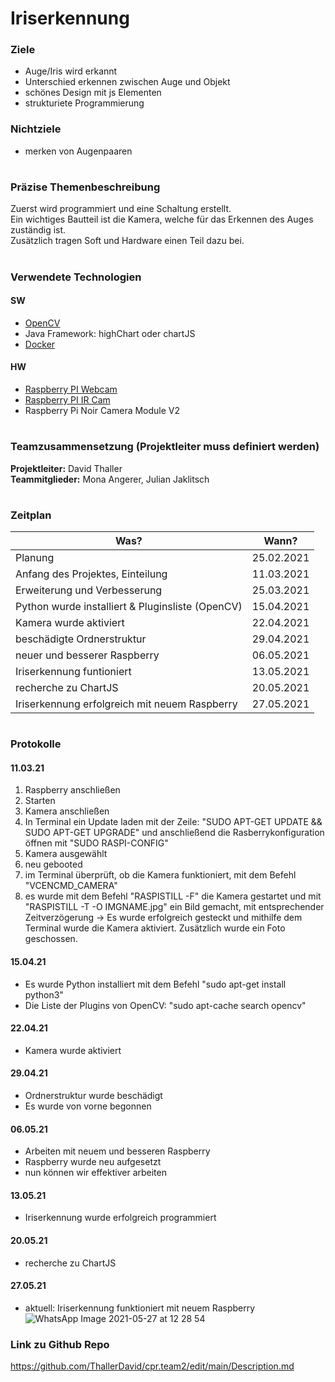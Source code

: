 # Iriserkennung

### Ziele
- Auge/Iris wird erkannt
- Unterschied erkennen zwischen Auge und Objekt
- schönes Design mit js Elementen 
- strukturiete Programmierung 

### Nichtziele
- merken von Augenpaaren


# 
### Präzise Themenbeschreibung 
Zuerst wird programmiert und eine Schaltung erstellt.<br>
Ein wichtiges Bautteil ist die Kamera, welche für das Erkennen des Auges zuständig ist. <br>
Zusätzlich tragen Soft und Hardware einen Teil dazu bei. 

#

### Verwendete Technologien

#### SW
- [OpenCV](https://opencv.org/)
- Java Framework: highChart oder chartJS
- [Docker](www.docker.com)
 
#### HW
- [Raspberry PI Webcam](https://at.rs-online.com/web/p/raspberry-pi-kameras/9132664/)
- [Raspberry PI IR Cam](https://at.rs-online.com/web/p/raspberry-pi-kameras/9132673/)
- Raspberry Pi Noir Camera Module V2

#

### Teamzusammensetzung (Projektleiter muss definiert werden)
**Projektleiter:** David Thaller <br>
**Teammitglieder:** Mona Angerer, Julian Jaklitsch

#

### Zeitplan 
| Was?                                                     | Wann?         |
| -------------                                            |-------------  | 
| Planung                                                  | 25.02.2021    |
| Anfang des Projektes, Einteilung                         | 11.03.2021    |   
| Erweiterung und Verbesserung                             | 25.03.2021    |  
| Python wurde installiert & Pluginsliste (OpenCV)         | 15.04.2021    |  
| Kamera wurde aktiviert                                   | 22.04.2021    |   
| beschädigte Ordnerstruktur                               | 29.04.2021    |
| neuer und besserer Raspberry                             | 06.05.2021    |  
| Iriserkennung funtioniert                                | 13.05.2021    |  
| recherche zu ChartJS                                     | 20.05.2021    |  
| Iriserkennung erfolgreich mit neuem Raspberry            | 27.05.2021    |  

#

### Protokolle
#### 11.03.21 
1. Raspberry anschließen
2. Starten
3. Kamera anschließen
4. In Terminal ein Update laden mit der Zeile: "SUDO APT-GET UPDATE && SUDO APT-GET UPGRADE" und anschließend die Rasberrykonfiguration öffnen mit "SUDO RASPI-CONFIG" 
5. Kamera ausgewählt
6. neu gebooted
7. im Terminal überprüft, ob die Kamera funktioniert, mit dem Befehl "VCENCMD_CAMERA"
8. es wurde mit dem Befehl "RASPISTILL -F" die Kamera gestartet und mit "RASPISTILL -T -O IMGNAME.jpg" ein Bild gemacht, mit entsprechender Zeitverzögerung 
-> Es wurde erfolgreich gesteckt und mithilfe dem Terminal wurde die Kamera aktiviert. Zusätzlich wurde ein Foto geschossen.


#### 15.04.21 
- Es wurde Python installiert mit dem Befehl "sudo apt-get install python3"
- Die Liste der Plugins von OpenCV: "sudo apt-cache search opencv"


#### 22.04.21 
- Kamera wurde aktiviert


#### 29.04.21 
- Ordnerstruktur wurde beschädigt 
- Es wurde von vorne begonnen

#### 06.05.21 
- Arbeiten mit neuem und besseren Raspberry 
- Raspberry wurde neu aufgesetzt
- nun können wir effektiver arbeiten


#### 13.05.21 
- Iriserkennung wurde erfolgreich programmiert


#### 20.05.21 
- recherche zu ChartJS


#### 27.05.21 
- aktuell: Iriserkennung funktioniert mit neuem Raspberry
![WhatsApp Image 2021-05-27 at 12 28 54](https://user-images.githubusercontent.com/74356324/119813071-23ab0500-bee9-11eb-8faf-253c5d3a3a43.jpeg)


### Link zu Github Repo
https://github.com/ThallerDavid/cpr.team2/edit/main/Description.md
